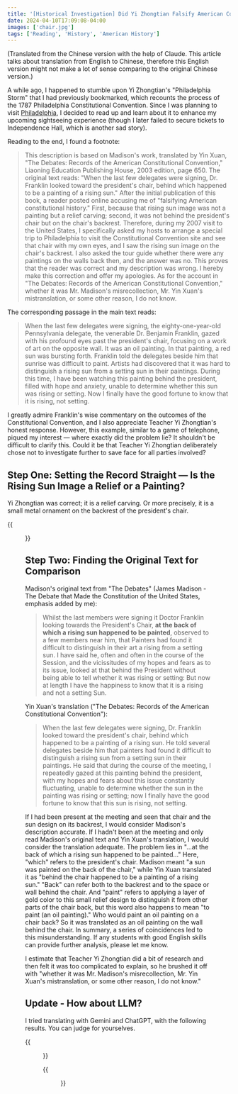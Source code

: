 ```yaml
---
title: '[Historical Investigation] Did Yi Zhongtian Falsify American Constitutional History?!'
date: 2024-04-10T17:09:08-04:00
images: ['chair.jpg']
tags: ['Reading', 'History', 'American History']
---
```


(Translated from the Chinese version with the help of Claude. This article talks about translation from English to Chinese, therefore this English version might not make a lot of sense comparing to the original Chinese version.)

A while ago, I happened to stumble upon Yi Zhongtian's "Philadelphia Storm" that I had previously bookmarked, which recounts the process of the 1787 Philadelphia Constitutional Convention. Since I was planning to visit [Philadelphia](../2024-04-28-philly/), I decided to read up and learn about it to enhance my upcoming sightseeing experience (though I later failed to secure tickets to Independence Hall, which is another sad story).

Reading to the end, I found a footnote:

> This description is based on Madison's work, translated by Yin Xuan, "The Debates: Records of the American Constitutional Convention," Liaoning Education Publishing House, 2003 edition, page 650. The original text reads: "When the last few delegates were signing, Dr. Franklin looked toward the president's chair, behind which happened to be a painting of a rising sun." After the initial publication of this book, a reader posted online accusing me of "falsifying American constitutional history." First, because that rising sun image was not a painting but a relief carving; second, it was not behind the president's chair but on the chair's backrest. Therefore, during my 2007 visit to the United States, I specifically asked my hosts to arrange a special trip to Philadelphia to visit the Constitutional Convention site and see that chair with my own eyes, and I saw the rising sun image on the chair's backrest. I also asked the tour guide whether there were any paintings on the walls back then, and the answer was no. This proves that the reader was correct and my description was wrong. I hereby make this correction and offer my apologies. As for the account in "The Debates: Records of the American Constitutional Convention," whether it was Mr. Madison's misrecollection, Mr. Yin Xuan's mistranslation, or some other reason, I do not know.

The corresponding passage in the main text reads:

> When the last few delegates were signing, the eighty-one-year-old Pennsylvania delegate, the venerable Dr. Benjamin Franklin, gazed with his profound eyes past the president's chair, focusing on a work of art on the opposite wall. It was an oil painting. In that painting, a red sun was bursting forth. Franklin told the delegates beside him that sunrise was difficult to paint. Artists had discovered that it was hard to distinguish a rising sun from a setting sun in their paintings. During this time, I have been watching this painting behind the president, filled with hope and anxiety, unable to determine whether this sun was rising or setting. Now I finally have the good fortune to know that it is rising, not setting.

I greatly admire Franklin's wise commentary on the outcomes of the Constitutional Convention, and I also appreciate Teacher Yi Zhongtian's honest response. However, this example, similar to a game of telephone, piqued my interest — where exactly did the problem lie? It shouldn't be difficult to clarify this. Could it be that Teacher Yi Zhongtian deliberately chose not to investigate further to save face for all parties involved?

## Step One: Setting the Record Straight — Is the Rising Sun Image a Relief or a Painting?

Yi Zhongtian was correct; it is a relief carving. Or more precisely, it is a small metal ornament on the backrest of the president's chair.

{{<figure src="./chair.jpg">}}

## Step Two: Finding the Original Text for Comparison

Madison's original text from "The Debates" (James Madison - The Debate that Made the Constitution of the United States, emphasis added by me):

> Whilst the last members were signing it Doctor Franklin looking towards the President's Chair, **at the back of which a rising sun happened to be painted**, observed to a few members near him, that Painters had found it difficult to distinguish in their art a rising from a setting sun. I have said he, often and often in the course of the Session, and the vicissitudes of my hopes and fears as to its issue, looked at that behind the President without being able to tell whether it was rising or setting: But now at length I have the happiness to know that it is a rising and not a setting Sun.

Yin Xuan's translation ("The Debates: Records of the American Constitutional Convention"):

> When the last few delegates were signing, Dr. Franklin looked toward the president's chair, behind which happened to be a painting of a rising sun. He told several delegates beside him that painters had found it difficult to distinguish a rising sun from a setting sun in their paintings. He said that during the course of the meeting, I repeatedly gazed at this painting behind the president, with my hopes and fears about this issue constantly fluctuating, unable to determine whether the sun in the painting was rising or setting; now I finally have the good fortune to know that this sun is rising, not setting.

If I had been present at the meeting and seen that chair and the sun design on its backrest, I would consider Madison's description accurate. If I hadn't been at the meeting and only read Madison's original text and Yin Xuan's translation, I would consider the translation adequate. The problem lies in "...at the back of which a rising sun happened to be painted..." Here, "which" refers to the president's chair. Madison meant "a sun was painted on the back of the chair," while Yin Xuan translated it as "behind the chair happened to be a painting of a rising sun." "Back" can refer both to the backrest and to the space or wall behind the chair. And "paint" refers to applying a layer of gold color to this small relief design to distinguish it from other parts of the chair back, but this word also happens to mean "to paint (an oil painting)." Who would paint an oil painting on a chair back? So it was translated as an oil painting on the wall behind the chair. In summary, a series of coincidences led to this misunderstanding. If any students with good English skills can provide further analysis, please let me know.

I estimate that Teacher Yi Zhongtian did a bit of research and then felt it was too complicated to explain, so he brushed it off with "whether it was Mr. Madison's misrecollection, Mr. Yin Xuan's mistranslation, or some other reason, I do not know."

## Update - How about LLM?

I tried translating with Gemini and ChatGPT, with the following results. You can judge for yourselves.

{{<figure src="./Gemini.png">}}

{{<figure src="./ChatGPT.png">}}
